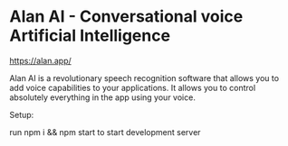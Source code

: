 # Alan AI - Conversational voice Artificial Intelligence

https://alan.app/

Alan AI is a revolutionary speech recognition software that allows you to add voice capabilities to your applications. It allows you to control absolutely everything in the app using your voice.

Setup:

run npm i && npm start to start development server
